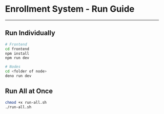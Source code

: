 # Enrollment System - Run Guide

---
##  Run Individually

```bash
# Frontend
cd frontend
npm install
npm run dev
```

```bash
# Nodes
cd <folder of node>
deno run dev
```

## Run All at Once
```bash
chmod +x run-all.sh
./run-all.sh
```



